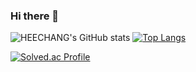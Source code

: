 ### Hi there 👋

<!--
**PARKHEECHANG/PARKHEECHANG** is a ✨ _special_ ✨ repository because its `README.md` (this file) appears on your GitHub profile.

Here are some ideas to get you started:

- 🔭 I’m currently working on ...
- 🌱 I’m currently learning ...
- 👯 I’m looking to collaborate on ...
- 🤔 I’m looking for help with ...
- 💬 Ask me about ...
- 📫 How to reach me: ...
- 😄 Pronouns: ...
- ⚡ Fun fact: ...
-->

![HEECHANG's GitHub stats](https://github-readme-stats.vercel.app/api?username=PARKHEECHANG&hide=contribs,prs)
[![Top Langs](https://github-readme-stats.vercel.app/api/top-langs/?username=PARKHEECHANG&layout=compact)](https://github.com/PARKHEECHANG/github-readme-stats)

[![Solved.ac Profile](http://mazassumnida.wtf/api/generate_badge?boj=shjc4623)](https://solved.ac/shjc4623)








